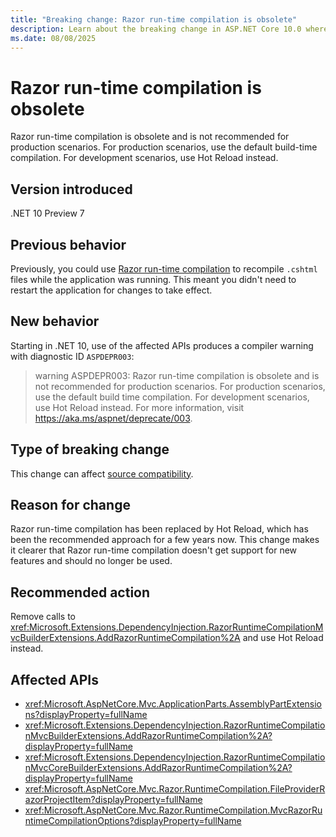 ```yaml
---
title: "Breaking change: Razor run-time compilation is obsolete"
description: Learn about the breaking change in ASP.NET Core 10.0 where Razor run-time compilation APIs have been marked obsolete.
ms.date: 08/08/2025
---
```


# Razor run-time compilation is obsolete

Razor run-time compilation is obsolete and is not recommended for production scenarios. For production scenarios, use the default build-time compilation. For development scenarios, use Hot Reload instead.

## Version introduced

.NET 10 Preview 7

## Previous behavior

Previously, you could use [Razor run-time compilation](/aspnet/core/mvc/views/view-compilation) to recompile `.cshtml` files while the application was running. This meant you didn't need to restart the application for changes to take effect.

## New behavior

Starting in .NET 10, use of the affected APIs produces a compiler warning with diagnostic ID `ASPDEPR003`:

> warning ASPDEPR003: Razor run-time compilation is obsolete and is not recommended for production scenarios. For production scenarios, use the default build time compilation. For development scenarios, use Hot Reload instead. For more information, visit <https://aka.ms/aspnet/deprecate/003>.

## Type of breaking change

This change can affect [source compatibility](../../categories.md#source-compatibility).

## Reason for change

Razor run-time compilation has been replaced by Hot Reload, which has been the recommended approach for a few years now. This change makes it clearer that Razor run-time compilation doesn't get support for new features and should no longer be used.

## Recommended action

Remove calls to <xref:Microsoft.Extensions.DependencyInjection.RazorRuntimeCompilationMvcBuilderExtensions.AddRazorRuntimeCompilation%2A> and use Hot Reload instead.

## Affected APIs

- <xref:Microsoft.AspNetCore.Mvc.ApplicationParts.AssemblyPartExtensions?displayProperty=fullName>
- <xref:Microsoft.Extensions.DependencyInjection.RazorRuntimeCompilationMvcBuilderExtensions.AddRazorRuntimeCompilation%2A?displayProperty=fullName>
- <xref:Microsoft.Extensions.DependencyInjection.RazorRuntimeCompilationMvcCoreBuilderExtensions.AddRazorRuntimeCompilation%2A?displayProperty=fullName>
- <xref:Microsoft.AspNetCore.Mvc.Razor.RuntimeCompilation.FileProviderRazorProjectItem?displayProperty=fullName>
- <xref:Microsoft.AspNetCore.Mvc.Razor.RuntimeCompilation.MvcRazorRuntimeCompilationOptions?displayProperty=fullName>
